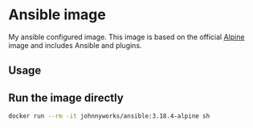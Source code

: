 # Ansible image

My ansible configured image.
This image is based on the official [Alpine](https://hub.docker.com/_/alpine) image and includes Ansible and plugins.

## Usage

## Run the image directly

```bash
docker run --rm -it johnnyworks/ansible:3.18.4-alpine sh
```